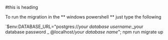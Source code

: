 #this is heading

To run the migration in the ** windows powershell **
just type the following

`$env:DATABASE_URL="postgres://_your database username_:_your database password _ @localhost/_your database name_"; npm run migrate up
